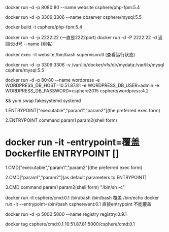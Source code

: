  docker run -d -p 8080:80 --name website csphere/php-fpm:5.4 
 
 docker run -d -p 3306:3306 --name dbserver csphere/mysql:5.5
 
 
 docker build -t csphere/php-fpm:5.4 .

docker run -d -p 2222:22 (一直是2222port)
docker run -d -P 2222:22
-d 返回长id号
--name (别名)


docker exec -it website /bin/bash
supervisorctl (查看运行状态)

docker run -d -p 3306:3306 -v /var/lib/docker/vfs/dir/mydata:/var/lib/mysql csphere/mysql:5.5

docker run -d -p 80:80 --name wordpress -e WORDPRESS_DB_HOST=10.51.87.81 -e WORDPRESS_DB_USER=admin -e WORDPRESS_DB_PASSWORD=csphere2015 csphere/wordpress:4.2

 && yum swap fakesystemd systemd

1.ENTRYPOINT["executable","param1","param2"](the preferred exec form)

2.ENTRYPOINT command param1 param2(shell form)
# docker run -it -entrypoint=覆盖Dockerfile ENTRYPOINT []

1.CMD["executable","param1","param2"](the preferred exec form)

2.CMD["param1","param2"](as default parameters to ENTRYPOINT)

3.CMD command param1 param2(shell form)
"/bin/sh -c"

docker run -it csphere/cmd:0.1 /bin/bash
/bin/bash 覆盖 /bin/echo
docker run -it --entrypoint=/bin/bash csphere/ent:0.1
直接entrypoint 不能覆盖






docker run -d -p 5000:5000 --name registry registry:0.9.1

docker tag csphere/cmd:0.1 10.51.87.81:5000/csphere/cmd:0.1


















